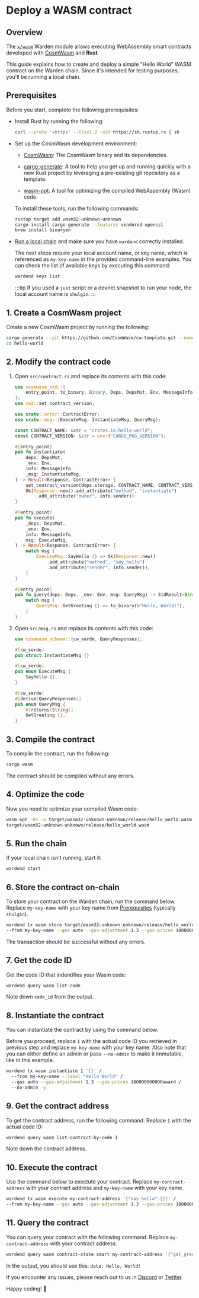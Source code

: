 ﻿---
sidebar_position: 2
---

# Deploy a WASM contract

## Overview

The [`x/wasm`](/learn/warden-protocol-modules/external-modules#xwasm) Warden module allows executing WebAssembly smart contracts developed with [CosmWasm](https://cosmwasm.com) and **Rust**.

This guide explains how to create and deploy a simple "Hello World" WASM contract on the Warden chain. Since it's intended for testing purposes, you'll be running a local chain.

## Prerequisites

Before you start, complete the following prerequisites:

- Install Rust by running the following:

  ```bash
  curl --proto '=https' --tlsv1.2 -sSf https://sh.rustup.rs | sh
  ```

- Set up the CosmWasm development environment:

  - [CosmWasm](https://book.cosmwasm.com/setting-up-env.html): The CosmWasm binary and its dependencies.

  - [cargo-generate](https://cargo-generate.github.io/cargo-generate/installation.html): A tool to help you get up and running quickly with a new Rust project by leveraging a pre-existing git repository as a template.

  - [wasm-opt](https://docs.rs/wasm-opt/latest/wasm_opt/index.html): A tool for optimizing the compiled WebAssembly (Wasm) code.
   
   To install these tools, run the following commands:

   ```bash
   rustup target add wasm32-unknown-unknown
   cargo install cargo-generate --features vendored-openssl
   brew install binaryen
   ```

- [Run a local chain](/operate-a-node/run-a-local-chain) and make sure you have `wardend` correctly installed.

  The next steps require your local account name, or key name, which is referenced as `my-key-name` in the provided command-line examples. You can check the list of available keys by executing this command:

  ```bash
  wardend keys list
  ```
  :::tip
  If you used a `just` script or a devnet snapshot to run your node, the local account name is `shulgin`.
  :::

## 1. Create a CosmWasm project

Create a new CosmWasm project by running the following:

```bash
cargo generate --git https://github.com/CosmWasm/cw-template.git --name hello-world
cd hello-world
```

## 2. Modify the contract code

1. Open `src/contract.rs` and replace its contents with this code:

   ```rust
   use cosmwasm_std::{
       entry_point, to_binary, Binary, Deps, DepsMut, Env, MessageInfo, Response, StdResult,
   };
   use cw2::set_contract_version;
   
   use crate::error::ContractError;
   use crate::msg::{ExecuteMsg, InstantiateMsg, QueryMsg};
   
   const CONTRACT_NAME: &str = "crates.io:hello-world";
   const CONTRACT_VERSION: &str = env!("CARGO_PKG_VERSION");
   
   #[entry_point]
   pub fn instantiate(
       deps: DepsMut,
       _env: Env,
       info: MessageInfo,
       _msg: InstantiateMsg,
   ) -> Result<Response, ContractError> {
       set_contract_version(deps.storage, CONTRACT_NAME, CONTRACT_VERSION)?;
       Ok(Response::new().add_attribute("method", "instantiate")
           .add_attribute("owner", info.sender))
   }
   
   #[entry_point]
   pub fn execute(
       _deps: DepsMut,
       _env: Env,
       info: MessageInfo,
       msg: ExecuteMsg,
   ) -> Result<Response, ContractError> {
       match msg {
           ExecuteMsg::SayHello {} => Ok(Response::new()
               .add_attribute("method", "say_hello")
               .add_attribute("sender", info.sender)),
       }
   }
   
   #[entry_point]
   pub fn query(deps: Deps, _env: Env, msg: QueryMsg) -> StdResult<Binary> {
       match msg {
           QueryMsg::GetGreeting {} => to_binary(&"Hello, World!"),
       }
   }
   ```

2. Open `src/msg.rs` and replace its contents with this code:
   
   ```rust
   use cosmwasm_schema::{cw_serde, QueryResponses};
   
   #[cw_serde]
   pub struct InstantiateMsg {}
   
   #[cw_serde]
   pub enum ExecuteMsg {
       SayHello {},
   }
   
   #[cw_serde]
   #[derive(QueryResponses)]
   pub enum QueryMsg {
       #[returns(String)]
       GetGreeting {},
   }
   ```

## 3. Compile the contract

To compile the contract, run the following:

```bash
cargo wasm
```

The contract should be compiled without any errors.

## 4. Optimize the code

Now you need to optimize your compiled Wasm code:

```bash
wasm-opt -Os -o target/wasm32-unknown-unknown/release/hello_world.wasm /
target/wasm32-unknown-unknown/release/hello_world.wasm
```

## 5. Run the chain

If your local chain isn't running, start it:
   
```bash
wardend start
```

## 6. Store the contract on-chain

To store your contract on the Warden chain, run the command below. Replace `my-key-name` with your key name from [Prerequisites](#prerequisites) (typically `shulgin`).
   
```bash
wardend tx wasm store target/wasm32-unknown-unknown/release/hello_world.wasm /
--from my-key-name --gas auto --gas-adjustment 1.3 --gas-prices 100000000000award -y
```

The transaction should be successful without any errors.

## 7. Get the code ID

Get the code ID that indentifies your Wasm code:

```bash
wardend query wasm list-code
```

Note down `code_id` from the output.

## 8. Instantiate the contract

You can instantiate the contract by using the command below.

Before you proceed, replace `1` with the actual code ID you retrieved in previous step and replace `my-key-name` with your key name. Also note that you can either define an admin or pass `--no-admin` to make it immutable, like in this example.

```bash
wardend tx wasm instantiate 1 '{}' /
  --from my-key-name --label "Hello World" /
  --gas auto --gas-adjustment 1.3 --gas-prices 100000000000award /
  --no-admin -y 
```

## 9. Get the contract address

To get the contract address, run the following command. Replace `1` with the actual code ID:

```bash
wardend query wasm list-contract-by-code 1
```

Note down the contract address.

## 10. Execute the contract

Use the command below to exectute your contract. Replace `my-contract-address` with your contract address and `my-key-name` with your key name.

```bash
wardend tx wasm execute my-contract-address '{"say_hello":{}}' /
--from my-key-name --gas auto --gas-adjustment 1.3 --gas-prices 100000000000award -y
```

## 11. Query the contract

You can query your contract with the following command. Replace `my-contract-address` with your contract address.

```bash
wardend query wasm contract-state smart my-contract-address '{"get_greeting":{}}'
```

In the output, you should see this: `data: Hello, World!`

If you encounter any issues, please reach out to us in [Discord](https://discord.com/invite/warden) or [Twitter](https://twitter.com/wardenprotocol).

Happy coding! 🚀
